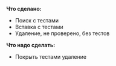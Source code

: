 **Что сделано:**
* Поиск с тестами
* Вставка с тестами
* Удаление, не проверено, без тестов

**Что надо сделать:**
* Покрыть тестами удаление